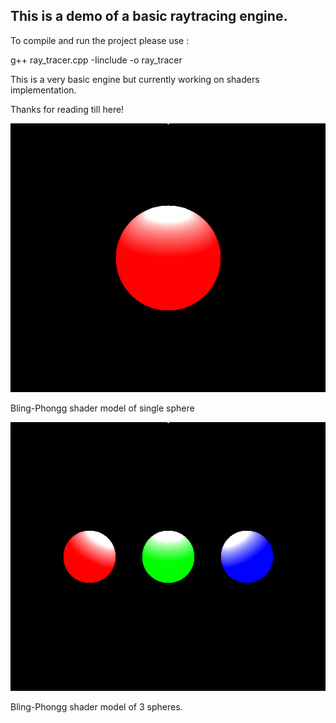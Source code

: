 <h2> This is a demo of a basic raytracing engine. </h2>
<p> To compile and run the project please use :</p>
<p>g++ ray_tracer.cpp -Iinclude -o ray_tracer</p>
<p>This is a very basic engine but currently working on shaders implementation.</p>
<p>Thanks for reading till here!</p>

![Output](images/out.jpeg?raw=true)
<p>Bling-Phongg shader model of single sphere</p>

![Output](images/out2.jpeg?raw=true)
<p>Bling-Phongg shader model of 3 spheres.</p>
